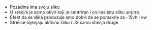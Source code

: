 * Pozadina ima svoju sliku
* U sredini je samo okvir koji je centriran i on ima istu sliku unutra
* Efekt da se slika produzuje smo dobili da se pomakne za -15vh i vw
* Strelice mjenjaju aktivnu sliku i JS samo stavlja druge